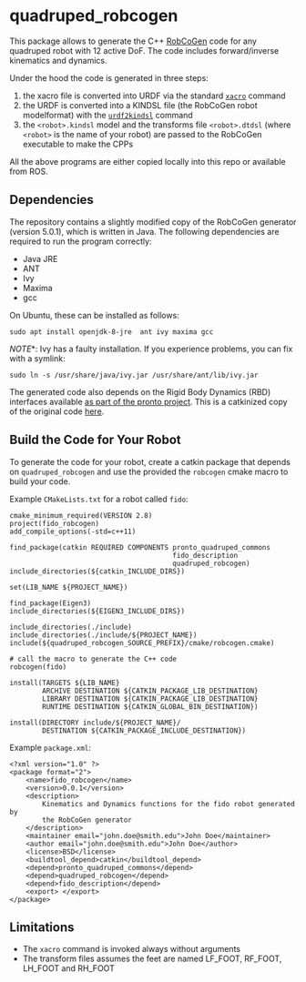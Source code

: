 # quadruped_robcogen

This package allows to generate the C++ [RobCoGen](https://robcogenteam.bitbucket.io/) code for any quadruped robot
with 12 active DoF. The code includes forward/inverse kinematics and dynamics.

Under the hood the code is generated in three steps:
1. the xacro file is converted into URDF via the standard [`xacro`](http://wiki.ros.org/xacro) command
2. the URDF is converted into a KINDSL file (the RobCoGen robot modelformat) with the [`urdf2kindsl`](https://bitbucket.org/robcogenteam/urdf2kindsl/src/master/) command
3. the `<robot>.kindsl` model and the transforms file `<robot>.dtdsl` (where `<robot>` is the name of your robot) are passed to the RobCoGen executable to make the CPPs

All the above programs are either copied locally into this repo or available from ROS.

## Dependencies
The repository contains a slightly modified copy of the RobCoGen generator (version 5.0.1), which is written in Java. The following dependencies are 
required to run the program correctly:
- Java JRE
- ANT
- Ivy
- Maxima
- gcc

On Ubuntu, these can be installed as follows:
```
sudo apt install openjdk-8-jre  ant ivy maxima gcc
```
*NOTE**: Ivy has a faulty installation. 
If you experience problems, you can fix with a symlink:
```
sudo ln -s /usr/share/java/ivy.jar /usr/share/ant/lib/ivy.jar 
```

The generated code also depends on the Rigid Body Dynamics (RBD) interfaces available [as part of the pronto project](https://github.com/ori-drs/pronto/tree/master/pronto_quadruped_commons).  This is a catkinized copy of the original code [here](https://bitbucket.org/robcogenteam/cpp-iitrbd/src/master/).

## Build the Code for Your Robot
To generate the code for your robot, create a catkin package that depends on 
`quadruped_robcogen` and use the provided the `robcogen` cmake macro to build your code.

Example `CMakeLists.txt` for a robot called `fido`:

```
cmake_minimum_required(VERSION 2.8)
project(fido_robcogen)
add_compile_options(-std=c++11)

find_package(catkin REQUIRED COMPONENTS pronto_quadruped_commons
                                        fido_description
                                        quadruped_robcogen)
include_directories(${catkin_INCLUDE_DIRS})

set(LIB_NAME ${PROJECT_NAME})

find_package(Eigen3)
include_directories(${EIGEN3_INCLUDE_DIRS})

include_directories(./include)
include_directories(./include/${PROJECT_NAME})
include(${quadruped_robcogen_SOURCE_PREFIX}/cmake/robcogen.cmake)

# call the macro to generate the C++ code
robcogen(fido)

install(TARGETS ${LIB_NAME}
        ARCHIVE DESTINATION ${CATKIN_PACKAGE_LIB_DESTINATION}
        LIBRARY DESTINATION ${CATKIN_PACKAGE_LIB_DESTINATION}
        RUNTIME DESTINATION ${CATKIN_GLOBAL_BIN_DESTINATION})

install(DIRECTORY include/${PROJECT_NAME}/
        DESTINATION ${CATKIN_PACKAGE_INCLUDE_DESTINATION})
```

Example `package.xml`:
```
<?xml version="1.0" ?>
<package format="2">
    <name>fido_robcogen</name>
    <version>0.0.1</version>
    <description>
        Kinematics and Dynamics functions for the fido robot generated by 
        the RobCoGen generator
    </description>
    <maintainer email="john.doe@smith.edu">John Doe</maintainer>
    <author email="john.doe@smith.edu">John Doe</author>
    <license>BSD</license>
    <buildtool_depend>catkin</buildtool_depend>    
    <depend>pronto_quadruped_commons</depend>
    <depend>quadruped_robcogen</depend>
    <depend>fido_description</depend>
    <export> </export>
</package>
```
## Limitations
- The `xacro` command is invoked always without arguments
- The transform files assumes the feet are named LF_FOOT, RF_FOOT, LH_FOOT and RH_FOOT
